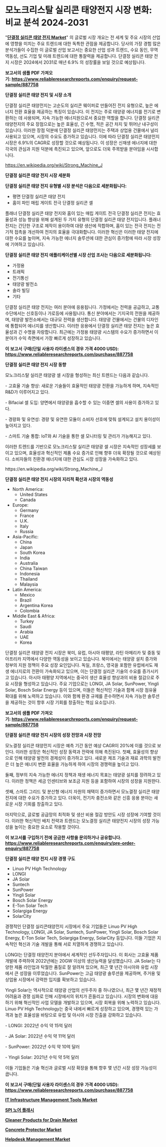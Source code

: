 <p><h1>모노크리스탈 실리콘 태양전지 시장 변화: 비교 분석 2024-2031</h1></p><p>"<strong><a href="https://www.reliableresearchreports.com/monocrystalline-silicon-solar-cell-r887758?utm_campaign=106&utm_medium=7&utm_source=Github&utm_content=ia&utm_term=12112024&utm_id=monocrystalline-silicon-solar-cell">단결정 실리콘 태양 전지 Market</a></strong>" 의 글로벌 시장 개요는 전 세계 및 주요 시장의 산업에 영향을 미치는 주요 트렌드에 대한 독특한 관점을 제공합니다. 당사의 가장 경험 많은 분석가들이 수집한 이 글로벌 산업 보고서는 중요한 산업 성과 트렌드, 수요 동인, 무역 역동성, 선도 기업 및 미래 트렌드에 대한 통찰력을 제공합니다. 단결정 실리콘 태양 전지 시장은 2024에서 2031로 매년 6.9% 의 성장률을 보일 것으로 예상됩니다.</p>
<p><strong>보고서의 샘플 PDF 가져오기:&nbsp;<a href="https://www.reliableresearchreports.com/enquiry/request-sample/887758?utm_campaign=106&utm_medium=7&utm_source=Github&utm_content=ia&utm_term=12112024&utm_id=monocrystalline-silicon-solar-cell">https://www.reliableresearchreports.com/enquiry/request-sample/887758</a></strong></p>
<p><strong>단결정 실리콘 태양 전지 및 시장 소개</strong></p>
<p><p>단결정 실리콘 태양전지는 고순도의 실리콘 웨이퍼로 만들어진 전지 유형으로, 높은 에너지 전환 효율을 제공하는 특징이 있습니다. 이 전지는 주로 태양광 에너지를 전기로 변환하는 데 사용되며, 지속 가능한 에너지원으로서 중요한 역할을 합니다. 단결정 실리콘 태양전지의 주요 장점으로는 높은 효율성, 긴 수명, 적은 공간 차지 및 뛰어난 내구성이 있습니다. 이러한 장점 덕분에 단결정 실리콘 태양전지는 주택과 상업용 건물에서 널리 사용되고 있으며, 시장의 수요도 증가하고 있습니다. 이에 따라 단결정 실리콘 태양전지 시장은 6.9%의 CAGR로 성장할 것으로 예상됩니다. 이 성장은 신재생 에너지에 대한 각국의 관심과 지원 덕분에 촉진되고 있으며, 앞으로도 더욱 주목받을 분야임을 시사합니다.</p></p>
<p><a href="https://en.wikipedia.org/wiki/Strong_Machine_J?utm_campaign=106&utm_medium=7&utm_source=Github&utm_content=ia&utm_term=12112024&utm_id=monocrystalline-silicon-solar-cell">https://en.wikipedia.org/wiki/Strong_Machine_J</a></p>
<p><strong>단결정 실리콘 태양 전지 시장 세분화</strong></p>
<p><strong>단결정 실리콘 태양 전지 유형별 시장 분석은 다음으로 세분화됩니다:</strong></p>
<p><ul><li>평면 단결정 실리콘 태양 전지</li><li>홈이 파인 매립 게이트 전극 단결정 실리콘 셀</li></ul></p>
<p><p>플래너 단결정 실리콘 태양 전지와 홈이 있는 매립 게이트 전극 단결정 실리콘 전지는 효율성과 성능 향상을 위해 설계된 두 가지 유형의 단결정 실리콘 태양 전지입니다. 플래너 전지는 간단한 구조로 제작이 용이하여 대량 생산에 적합하며, 홈이 있는 전극 전지는 전기적 접촉을 개선하여 전지의 효율을 극대화합니다. 이러한 혁신은 이러한 태양 전지에 대한 수요를 높이며, 지속 가능한 에너지 솔루션에 대한 관심이 증가함에 따라 시장 성장에 기여하고 있습니다.</p></p>
<p><strong>단결정 실리콘 태양 전지 애플리케이션별 시장 산업 조사는 다음으로 세분화됩니다:</strong></p>
<p><ul><li>가정용</li><li>트래픽</li><li>전기통신</li><li>태양광 발전소</li><li>솔라 빌딩</li><li>기타</li></ul></p>
<p><p>단결정 실리콘 태양 전지는 여러 분야에 응용됩니다. 가정에서는 전력을 공급하고, 교통 수단에서는 신호등이나 가로등에 사용됩니다. 통신 분야에서는 기지국의 전원을 제공하며, 태양광 발전소에서는 대규모 전력을 생산합니다. 태양광 건물에서는 건물의 디자인에 통합되어 에너지를 생산합니다. 이러한 응용에서 단결정 실리콘 태양 전지는 높은 효율성과 긴 수명을 자랑합니다. 최근에는 가정용 태양광 시스템의 수요가 증가하면서 이 분야가 수익 측면에서 가장 빠르게 성장하고 있습니다.</p></p>
<p><strong>이 보고서 구매(단일 사용자 라이센스의 경우 가격 4000 USD): <a href="https://www.reliableresearchreports.com/purchase/887758?utm_campaign=106&utm_medium=7&utm_source=Github&utm_content=ia&utm_term=12112024&utm_id=monocrystalline-silicon-solar-cell">https://www.reliableresearchreports.com/purchase/887758</a></strong></p>
<p><strong>단결정 실리콘 태양 전지 시장 동향</strong></p>
<p><p>모노크리스탈 실리콘 태양광 셀 시장을 형성하는 최신 트렌드는 다음과 같습니다.</p><p>- 고효율 기술 향상: 새로운 기술들이 효율적인 태양광 전환을 가능하게 하며, 지속적인 R&D가 이루어지고 있다.</p><p>- Bifacial 셀 도입: 양면에서 태양광을 흡수할 수 있는 이중면 셀의 사용이 증가하고 있다.</p><p>- 경량화 및 유연성: 경량 및 유연한 모듈이 소비자 선호에 맞춰 설계되고 설치 용이성이 높아지고 있다.</p><p>- 스마트 기술 통합: IoT와 AI 기술을 통한 셀 모니터링 및 관리가 가능해지고 있다.</p><p>이러한 트렌드를 기반으로 모노크리스탈 실리콘 태양광 셀 시장은 지속적인 성장세를 보이고 있으며, 효율성과 혁신적인 제품 수요 증가로 인해 향후 더욱 확장될 것으로 예상된다. 소비자들의 친환경 에너지에 대한 관심도 시장 성장을 가속화하고 있다.</p></p>
<p>https://en.wikipedia.org/wiki/Strong_Machine_J</p>
<p><strong>단결정 실리콘 태양 전지 시장의 지리적 확산과 시장의 역동성</strong></p>
<p><ul>
    <li>
        North America:
        <ul>
            <li>United States</li>
            <li>Canada</li>
        </ul>
    </li>
    <li>
        Europe:
        <ul>
            <li>Germany</li>
            <li>France</li>
            <li>U.K.</li>
            <li>Italy</li>
            <li>Russia</li>
        </ul>
    </li>
    <li>
        Asia-Pacific:
        <ul>
            <li>China</li>
            <li>Japan</li>
            <li>South Korea</li>
            <li>India</li>
            <li>Australia</li>
            <li>China Taiwan</li>
            <li>Indonesia</li>
            <li>Thailand</li>
            <li>Malaysia</li>
        </ul>
    </li>
    <li>
        Latin America:
        <ul>
            <li>Mexico</li>
            <li>Brazil</li>
            <li>Argentina Korea</li>
            <li>Colombia</li>
        </ul>
    </li>
    <li>
        Middle East & Africa:
        <ul>
            <li>Turkey</li>
            <li>Saudi</li>
            <li>Arabia</li>
            <li>UAE</li>
            <li>Korea</li>
        </ul>
    </li>
    </ul></p>
<p><p>단결정 실리콘 태양광 전지 시장은 북미, 유럽, 아시아 태평양, 라틴 아메리카 및 중동 및 아프리카 지역에서 다양한 역동성을 보이고 있습니다. 북미에서는 태양광 설치 증가와 정부의 지원 정책이 주요 성장 요인입니다. 독일, 프랑스, 영국을 포함한 유럽에서도 재생 에너지로의 전환이 가속화되고 있으며, 이는 단결정 실리콘 기술의 수요를 증가시키고 있습니다. 아시아 태평양 지역에서는 중국이 생산 효율성 향상과의 비용 절감으로 주요 시장을 형성하고 있습니다. 주요 기업으로는 LONGI, JA Solar, SunPower, Yingli Solar, Bosch Solar Energy 등이 있으며, 이들은 혁신적인 기술과 함께 시장 점유율 확대를 위해 노력하고 있습니다. 이와 함께 환경 규제를 준수하면서 지속 가능한 솔루션을 제공하는 것이 향후 시장 기회를 창출하는 핵심 요소입니다.</p></p>
<p><strong>보고서의 샘플 PDF 가져오기:&nbsp;<a href="https://www.reliableresearchreports.com/enquiry/request-sample/887758?utm_campaign=106&utm_medium=7&utm_source=Github&utm_content=ia&utm_term=12112024&utm_id=monocrystalline-silicon-solar-cell">https://www.reliableresearchreports.com/enquiry/request-sample/887758</a></strong></p>
<p><strong>단결정 실리콘 태양 전지 시장의 성장 전망과 시장 전망</strong></p>
<p><p>모노결정 실리콘 태양전지 시장은 예측 기간 동안 예상 CAGR이 20%에 이를 것으로 보인다. 이러한 성장은 혁신적인 성장 동력과 전략에 의해 촉진된다. 첫째, 효율성의 향상으로 인해 태양광 발전의 경제성이 증가하고 있다. 새로운 제조 기술과 재료 과학의 발전은 더 높은 에너지 변환 효율을 가능하게 하여 시장의 경쟁력을 높이고 있다.</p><p>둘째, 정부의 지속 가능한 에너지 정책과 재생 에너지 목표는 태양광 설치를 장려하고 있다. 이러한 정책은 세금 인센티브와 보조금 지원 등을 포함하여 시장의 성장을 지원한다.</p><p>셋째, 스마트 그리드 및 분산형 에너지 자원의 채택이 증가하면서 모노결정 실리콘 태양전지에 대한 수요가 증가하고 있다. 더욱이, 전기차 충전소와 같은 신흥 응용 분야는 새로운 시장 기회를 창출하고 있다.</p><p>마지막으로, 글로벌 공급망의 최적화 및 생산 비용 절감 방안도 시장 성장에 기여할 것이다. 이러한 혁신적인 배치 전략과 트렌드는 모노결정 실리콘 태양전지 시장의 성장 가능성을 높이는 중요한 요소로 작용할 것이다.</p></p>
<p><strong>이 보고서를 구입하기 전에 궁금한 사항을 문의하거나 공유합니다. <a href="https://www.reliableresearchreports.com/enquiry/pre-order-enquiry/887758?utm_campaign=106&utm_medium=7&utm_source=Github&utm_content=ia&utm_term=12112024&utm_id=monocrystalline-silicon-solar-cell">https://www.reliableresearchreports.com/enquiry/pre-order-enquiry/887758</a></strong></p>
<p><strong>단결정 실리콘 태양 전지 시장 경쟁 구도</strong></p>
<p><ul><li>Linuo PV High Technology</li><li>LONGI</li><li>JA Solar</li><li>Suntech</li><li>SunPower</li><li>Yingli Solar</li><li>Bosch Solar Energy</li><li>E-Ton Solar Tech</li><li>Solargiga Energy</li><li>SolarCity</li></ul></p>
<p><p>경쟁적인 단결정 실리콘태양전지 시장에서 주요 기업들은 Linuo PV High Technology, LONGI, JA Solar, Suntech, SunPower, Yingli Solar, Bosch Solar Energy, E-Ton Solar Tech, Solargiga Energy, SolarCity 등입니다. 이들 기업은 지속적인 혁신과 기술 개발을 통해 서로 치열하게 경쟁하고 있습니다.</p><p>LONGI는 단결정 태양전지 분야에서 세계적인 선두주자입니다. 이 회사는 고효율 제품 개발에 주력하여 2022년에는 20GW 이상의 생산능력을 달성했습니다. JA Solar는 다양한 제품 라인업과 탁월한 품질로 잘 알려져 있으며, 최근 몇 년간 아시아와 유럽 시장에서 큰 성장을 이루었습니다. SunPower는 고급 태양광 솔루션을 제공하며, 주거용 및 상업용 시장에서 강력한 입지를 확보하고 있습니다.</p><p>Yingli Solar는 역사적으로 태양광 산업의 선두주자 중 하나였으나, 최근 몇 년간 재정적 어려움과 경쟁 심화로 인해 시장에서의 위치가 흔들리고 있습니다. 시장의 변화에 대응하기 위해 혁신적인 사업 모델을 개발하고 있으며, 시장 회복을 위해 노력하고 있습니다. Linuo PV High Technology는 중국 내에서 빠르게 성장하고 있으며, 경쟁력 있는 가격과 높은 효율성을 바탕으로 유럽 및 아시아 시장 진출을 강화하고 있습니다.</p><p>- LONGI: 2022년 수익 약 15억 달러</p><p>- JA Solar: 2022년 수익 약 11억 달러</p><p>- SunPower: 2022년 수익 약 10억 달러</p><p>- Yingli Solar: 2021년 수익 약 5억 달러</p><p>이들 기업들은 기술 혁신과 글로벌 시장 확장을 통해 향후 몇 년간 시장 성장 가능성이 큽니다.</p></p>
<p><strong>이 보고서 구매(단일 사용자 라이센스의 경우 가격 4000 USD): <a href="https://www.reliableresearchreports.com/purchase/887758?utm_campaign=106&utm_medium=7&utm_source=Github&utm_content=ia&utm_term=12112024&utm_id=monocrystalline-silicon-solar-cell">https://www.reliableresearchreports.com/purchase/887758</a></strong></p>
<p><strong><p><a href="https://issuu.com/reportprime-2/docs/it-infrastructure-management-tools-_d6b04a7c91d355?utm_campaign=106&utm_medium=7&utm_source=Github&utm_content=ia&utm_term=12112024&utm_id=monocrystalline-silicon-solar-cell">IT Infrastructure Management Tools Market</a></p><p><a href="https://github.com/sougarounis/Market-Research-Report-List-6/blob/main/933550823805.md?utm_campaign=106&utm_medium=7&utm_source=Github&utm_content=ia&utm_term=12112024&utm_id=monocrystalline-silicon-solar-cell">SPI 노어 플래시</a></p><p><a href="https://www.linkedin.com/pulse/cleaner-products-drain-market-size-share-growth-analysis-wzboe?utm_campaign=106&utm_medium=7&utm_source=Github&utm_content=ia&utm_term=12112024&utm_id=monocrystalline-silicon-solar-cell">Cleaner Products for Drain Market</a></p><p><a href="https://github.com/delorasywf/Market-Research-Report-List-1/blob/main/concrete-protector-market.md?utm_campaign=106&utm_medium=7&utm_source=Github&utm_content=ia&utm_term=12112024&utm_id=monocrystalline-silicon-solar-cell">Concrete Protector Market</a></p><p><a href="https://issuu.com/reportprime-2/docs/helpdesk-management-market-size-203_e72f12a51fc8ef?utm_campaign=106&utm_medium=7&utm_source=Github&utm_content=ia&utm_term=12112024&utm_id=monocrystalline-silicon-solar-cell">Helpdesk Management Market</a></p></strong></p>
<p></p>